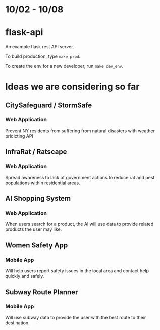# 10/02 - 10/08

# flask-api

An example flask rest API server.

To build production, type `make prod`.

To create the env for a new developer, run `make dev_env`.

# Ideas we are considering so far

## CitySafeguard / StormSafe

### Web Application

Prevent NY residents from suffering from natural disasters with weather pridicting API

## InfraRat / Ratscape

### Web Application

Spread awareness to lack of government actions to reduce rat and pest populations within residential areas.

## AI Shopping System

### Web Application

When users search for a product, the AI will use data to provide related products the user may like.

## Women Safety App

### Mobile App

Will help users report safety issues in the local area and contact help quickly and safely.

## Subway Route Planner

### Mobile App

Will use subway data to provide the user with the best route to their destination.
